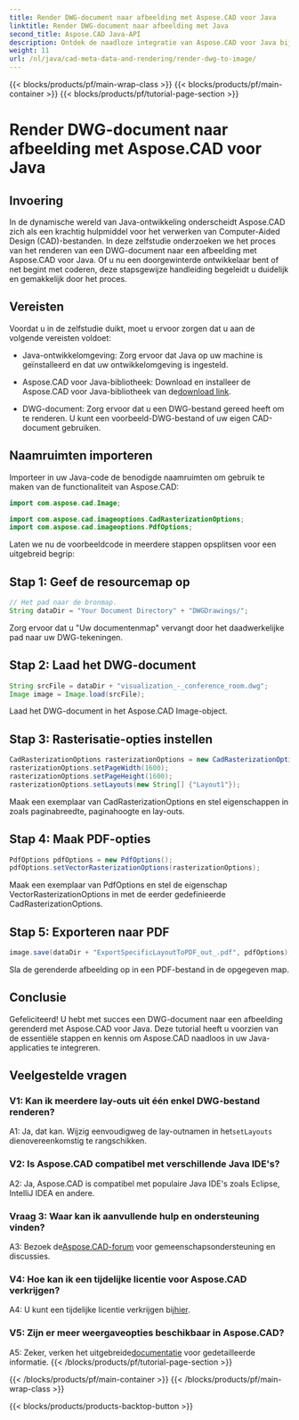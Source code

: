 ```yaml
---
title: Render DWG-document naar afbeelding met Aspose.CAD voor Java
linktitle: Render DWG-document naar afbeelding met Java
second_title: Aspose.CAD Java-API
description: Ontdek de naadloze integratie van Aspose.CAD voor Java bij het renderen van DWG-documenten naar afbeeldingen. Volg onze stapsgewijze handleiding voor efficiënte resultaten.
weight: 11
url: /nl/java/cad-meta-data-and-rendering/render-dwg-to-image/
---
```


{{< blocks/products/pf/main-wrap-class >}}
{{< blocks/products/pf/main-container >}}
{{< blocks/products/pf/tutorial-page-section >}}

# Render DWG-document naar afbeelding met Aspose.CAD voor Java

## Invoering

In de dynamische wereld van Java-ontwikkeling onderscheidt Aspose.CAD zich als een krachtig hulpmiddel voor het verwerken van Computer-Aided Design (CAD)-bestanden. In deze zelfstudie onderzoeken we het proces van het renderen van een DWG-document naar een afbeelding met Aspose.CAD voor Java. Of u nu een doorgewinterde ontwikkelaar bent of net begint met coderen, deze stapsgewijze handleiding begeleidt u duidelijk en gemakkelijk door het proces.

## Vereisten

Voordat u in de zelfstudie duikt, moet u ervoor zorgen dat u aan de volgende vereisten voldoet:

- Java-ontwikkelomgeving: Zorg ervoor dat Java op uw machine is geïnstalleerd en dat uw ontwikkelomgeving is ingesteld.

-  Aspose.CAD voor Java-bibliotheek: Download en installeer de Aspose.CAD voor Java-bibliotheek van de[download link](https://releases.aspose.com/cad/java/).

- DWG-document: Zorg ervoor dat u een DWG-bestand gereed heeft om te renderen. U kunt een voorbeeld-DWG-bestand of uw eigen CAD-document gebruiken.

## Naamruimten importeren

Importeer in uw Java-code de benodigde naamruimten om gebruik te maken van de functionaliteit van Aspose.CAD:

```java
import com.aspose.cad.Image;

import com.aspose.cad.imageoptions.CadRasterizationOptions;
import com.aspose.cad.imageoptions.PdfOptions;
```

Laten we nu de voorbeeldcode in meerdere stappen opsplitsen voor een uitgebreid begrip:

## Stap 1: Geef de resourcemap op

```java
// Het pad naar de bronmap.
String dataDir = "Your Document Directory" + "DWGDrawings/";
```

Zorg ervoor dat u "Uw documentenmap" vervangt door het daadwerkelijke pad naar uw DWG-tekeningen.

## Stap 2: Laad het DWG-document

```java
String srcFile = dataDir + "visualization_-_conference_room.dwg";
Image image = Image.load(srcFile);
```

Laad het DWG-document in het Aspose.CAD Image-object.

## Stap 3: Rasterisatie-opties instellen

```java
CadRasterizationOptions rasterizationOptions = new CadRasterizationOptions();
rasterizationOptions.setPageWidth(1600);
rasterizationOptions.setPageHeight(1600);
rasterizationOptions.setLayouts(new String[] {"Layout1"});
```

Maak een exemplaar van CadRasterizationOptions en stel eigenschappen in zoals paginabreedte, paginahoogte en lay-outs.

## Stap 4: Maak PDF-opties

```java
PdfOptions pdfOptions = new PdfOptions();
pdfOptions.setVectorRasterizationOptions(rasterizationOptions);
```

Maak een exemplaar van PdfOptions en stel de eigenschap VectorRasterizationOptions in met de eerder gedefinieerde CadRasterizationOptions.

## Stap 5: Exporteren naar PDF

```java
image.save(dataDir + "ExportSpecificLayoutToPDF_out_.pdf", pdfOptions);
```

Sla de gerenderde afbeelding op in een PDF-bestand in de opgegeven map.

## Conclusie

Gefeliciteerd! U hebt met succes een DWG-document naar een afbeelding gerenderd met Aspose.CAD voor Java. Deze tutorial heeft u voorzien van de essentiële stappen en kennis om Aspose.CAD naadloos in uw Java-applicaties te integreren.

## Veelgestelde vragen

### V1: Kan ik meerdere lay-outs uit één enkel DWG-bestand renderen?

 A1: Ja, dat kan. Wijzig eenvoudigweg de lay-outnamen in het`setLayouts` dienovereenkomstig te rangschikken.

### V2: Is Aspose.CAD compatibel met verschillende Java IDE's?

A2: Ja, Aspose.CAD is compatibel met populaire Java IDE's zoals Eclipse, IntelliJ IDEA en andere.

### Vraag 3: Waar kan ik aanvullende hulp en ondersteuning vinden?

 A3: Bezoek de[Aspose.CAD-forum](https://forum.aspose.com/c/cad/19) voor gemeenschapsondersteuning en discussies.

### V4: Hoe kan ik een tijdelijke licentie voor Aspose.CAD verkrijgen?

 A4: U kunt een tijdelijke licentie verkrijgen bij[hier](https://purchase.aspose.com/temporary-license/).

### V5: Zijn er meer weergaveopties beschikbaar in Aspose.CAD?

 A5: Zeker, verken het uitgebreide[documentatie](https://reference.aspose.com/cad/java/) voor gedetailleerde informatie.
{{< /blocks/products/pf/tutorial-page-section >}}

{{< /blocks/products/pf/main-container >}}
{{< /blocks/products/pf/main-wrap-class >}}

{{< blocks/products/products-backtop-button >}}
